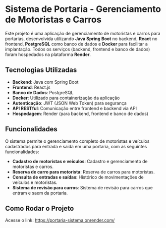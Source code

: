 # Sistema de Portaria - Gerenciamento de Motoristas e Carros

Este projeto é uma aplicação de gerenciamento de motoristas e carros para portarias, desenvolvida utilizando **Java Spring Boot** no backend, **React** no frontend, **PostgreSQL** como banco de dados e **Docker** para facilitar a implantação. Todos os serviços (backend, frontend e banco de dados) foram hospedados na plataforma **Render**.

## Tecnologias Utilizadas

- **Backend**: Java com Spring Boot
- **Frontend**: React.js
- **Banco de Dados**: PostgreSQL
- **Docker**: Utilizado para containerização da aplicação
- **Autenticação**: JWT (JSON Web Token) para segurança
- **API RESTful**: Comunicação entre frontend e backend via API
- **Hospedagem**: Render (para backend, frontend e banco de dados)

## Funcionalidades

O sistema permite o gerenciamento completo de motoristas e veículos cadastrados para entrada e saída em uma portaria, com as seguintes funcionalidades:

- **Cadastro de motoristas e veículos**: Cadastro e gerenciamento de motoristas e carros.
- **Reserva de carro para motorista**: Reserva de carros para motoristas.
- **Consulta de entradas e saídas**: Histórico de movimentações de veículos e motoristas.
- **Sistema de revisão para carros**: Sistema de revisão para carros que entram e saem da portaria.

## Como Rodar o Projeto
Acesse o link: https://portaria-sistema.onrender.com/
